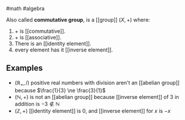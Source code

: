 #math #algebra 

Also called **commutative group**, is a [[group]] $(X, +)$ where:
1. $+$ is [[commutative]].
2. $+$ is [[associative]].
3. There is an [[identity element]].
4. every element has it [[inverse element]].
## Examples
- $(\mathbb{R}_+, /)$ positive real numbers with division aren't an [[abelian group]] because $\frac{1}{3} \ne \frac{3}{1}$
- $(\mathbb{N}, +)$ is not an [[abelian group]] because [[inverse element]] of $3$ in addition is $-3 \notin \mathbb{N}$
- $(\mathbb{Z}, +)$ [[identity element]] is $0$, and [[inverse element]] for $x$ is $-x$